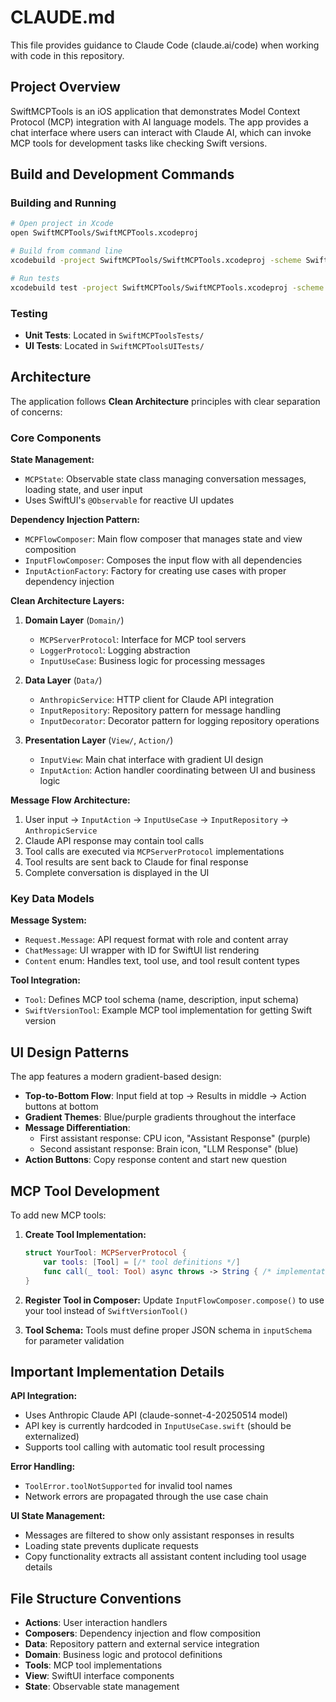 # CLAUDE.md

This file provides guidance to Claude Code (claude.ai/code) when working with code in this repository.

## Project Overview

SwiftMCPTools is an iOS application that demonstrates Model Context Protocol (MCP) integration with AI language models. The app provides a chat interface where users can interact with Claude AI, which can invoke MCP tools for development tasks like checking Swift versions.

## Build and Development Commands

### Building and Running
```bash
# Open project in Xcode
open SwiftMCPTools/SwiftMCPTools.xcodeproj

# Build from command line
xcodebuild -project SwiftMCPTools/SwiftMCPTools.xcodeproj -scheme SwiftMCPTools build

# Run tests
xcodebuild test -project SwiftMCPTools/SwiftMCPTools.xcodeproj -scheme SwiftMCPTools -destination 'platform=iOS Simulator,name=iPhone 15'
```

### Testing
- **Unit Tests**: Located in `SwiftMCPToolsTests/`
- **UI Tests**: Located in `SwiftMCPToolsUITests/`

## Architecture

The application follows **Clean Architecture** principles with clear separation of concerns:

### Core Components

**State Management:**
- `MCPState`: Observable state class managing conversation messages, loading state, and user input
- Uses SwiftUI's `@Observable` for reactive UI updates

**Dependency Injection Pattern:**
- `MCPFlowComposer`: Main flow composer that manages state and view composition
- `InputFlowComposer`: Composes the input flow with all dependencies
- `InputActionFactory`: Factory for creating use cases with proper dependency injection

**Clean Architecture Layers:**

1. **Domain Layer** (`Domain/`)
   - `MCPServerProtocol`: Interface for MCP tool servers
   - `LoggerProtocol`: Logging abstraction
   - `InputUseCase`: Business logic for processing messages

2. **Data Layer** (`Data/`)
   - `AnthropicService`: HTTP client for Claude API integration
   - `InputRepository`: Repository pattern for message handling
   - `InputDecorator`: Decorator pattern for logging repository operations

3. **Presentation Layer** (`View/`, `Action/`)
   - `InputView`: Main chat interface with gradient UI design
   - `InputAction`: Action handler coordinating between UI and business logic

**Message Flow Architecture:**
1. User input → `InputAction` → `InputUseCase` → `InputRepository` → `AnthropicService`
2. Claude API response may contain tool calls
3. Tool calls are executed via `MCPServerProtocol` implementations
4. Tool results are sent back to Claude for final response
5. Complete conversation is displayed in the UI

### Key Data Models

**Message System:**
- `Request.Message`: API request format with role and content array
- `ChatMessage`: UI wrapper with ID for SwiftUI list rendering
- `Content` enum: Handles text, tool use, and tool result content types

**Tool Integration:**
- `Tool`: Defines MCP tool schema (name, description, input schema)
- `SwiftVersionTool`: Example MCP tool implementation for getting Swift version

## UI Design Patterns

The app features a modern gradient-based design:
- **Top-to-Bottom Flow**: Input field at top → Results in middle → Action buttons at bottom
- **Gradient Themes**: Blue/purple gradients throughout the interface
- **Message Differentiation**: 
  - First assistant response: CPU icon, "Assistant Response" (purple)
  - Second assistant response: Brain icon, "LLM Response" (blue)
- **Action Buttons**: Copy response content and start new question

## MCP Tool Development

To add new MCP tools:

1. **Create Tool Implementation:**
   ```swift
   struct YourTool: MCPServerProtocol {
       var tools: [Tool] = [/* tool definitions */]
       func call(_ tool: Tool) async throws -> String { /* implementation */ }
   }
   ```

2. **Register Tool in Composer:**
   Update `InputFlowComposer.compose()` to use your tool instead of `SwiftVersionTool()`

3. **Tool Schema:**
   Tools must define proper JSON schema in `inputSchema` for parameter validation

## Important Implementation Details

**API Integration:**
- Uses Anthropic Claude API (claude-sonnet-4-20250514 model)
- API key is currently hardcoded in `InputUseCase.swift` (should be externalized)
- Supports tool calling with automatic tool result processing

**Error Handling:**
- `ToolError.toolNotSupported` for invalid tool names
- Network errors are propagated through the use case chain

**UI State Management:**
- Messages are filtered to show only assistant responses in results
- Loading state prevents duplicate requests
- Copy functionality extracts all assistant content including tool usage details

## File Structure Conventions

- **Actions**: User interaction handlers
- **Composers**: Dependency injection and flow composition
- **Data**: Repository pattern and external service integration
- **Domain**: Business logic and protocol definitions
- **Tools**: MCP tool implementations
- **View**: SwiftUI interface components
- **State**: Observable state management